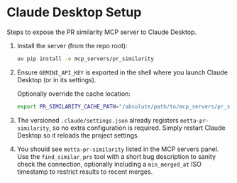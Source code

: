 # Claude Desktop Setup

Steps to expose the PR similarity MCP server to Claude Desktop.

1. Install the server (from the repo root):

   ```bash
   uv pip install -e mcp_servers/pr_similarity
   ```

2. Ensure `GEMINI_API_KEY` is exported in the shell where you launch Claude Desktop (or in its settings).

   Optionally override the cache location:

   ```bash
   export PR_SIMILARITY_CACHE_PATH="/absolute/path/to/mcp_servers/pr_similarity/cache/pr_embeddings"
   ```

3. The versioned `.claude/settings.json` already registers `metta-pr-similarity`, so no extra configuration is required.
   Simply restart Claude Desktop so it reloads the project settings.

4. You should see `metta-pr-similarity` listed in the MCP servers panel. Use the `find_similar_prs` tool with a short
   bug description to sanity check the connection, optionally including a `min_merged_at` ISO timestamp to restrict
   results to recent merges.
